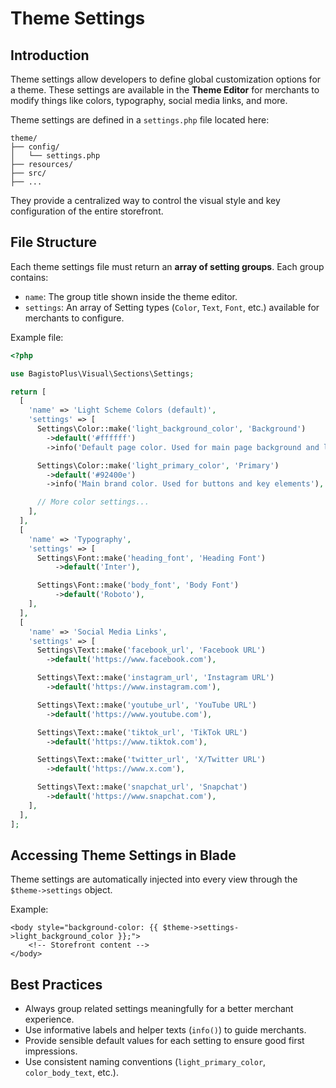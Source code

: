 # Theme Settings

## Introduction

Theme settings allow developers to define global customization options for a theme.
These settings are available in the **Theme Editor** for merchants to modify things like colors, typography, social media links, and more.

Theme settings are defined in a `settings.php` file located here:

```text
theme/
├── config/
│   └── settings.php
├── resources/
├── src/
├── ...
```

They provide a centralized way to control the visual style and key configuration of the entire storefront.

## File Structure

Each theme settings file must return an **array of setting groups**.
Each group contains:

- `name`: The group title shown inside the theme editor.
- `settings`: An array of Setting types (`Color`, `Text`, `Font`, etc.) available for merchants to configure.

Example file:

```php
<?php

use BagistoPlus\Visual\Sections\Settings;

return [
  [
    'name' => 'Light Scheme Colors (default)',
    'settings' => [
      Settings\Color::make('light_background_color', 'Background')
        ->default('#ffffff')
        ->info('Default page color. Used for main page background and large content areas'),

      Settings\Color::make('light_primary_color', 'Primary')
        ->default('#92400e')
        ->info('Main brand color. Used for buttons and key elements'),

      // More color settings...
    ],
  ],
  [
    'name' => 'Typography',
    'settings' => [
      Settings\Font::make('heading_font', 'Heading Font')
          ->default('Inter'),

      Settings\Font::make('body_font', 'Body Font')
          ->default('Roboto'),
    ],
  ],
  [
    'name' => 'Social Media Links',
    'settings' => [
      Settings\Text::make('facebook_url', 'Facebook URL')
        ->default('https://www.facebook.com'),

      Settings\Text::make('instagram_url', 'Instagram URL')
        ->default('https://www.instagram.com'),

      Settings\Text::make('youtube_url', 'YouTube URL')
        ->default('https://www.youtube.com'),

      Settings\Text::make('tiktok_url', 'TikTok URL')
        ->default('https://www.tiktok.com'),

      Settings\Text::make('twitter_url', 'X/Twitter URL')
        ->default('https://www.x.com'),

      Settings\Text::make('snapchat_url', 'Snapchat')
        ->default('https://www.snapchat.com'),
    ],
  ],
];
```

## Accessing Theme Settings in Blade

Theme settings are automatically injected into every view through the `$theme->settings` object.

Example:

```blade
<body style="background-color: {{ $theme->settings->light_background_color }};">
    <!-- Storefront content -->
</body>
```

## Best Practices

- Always group related settings meaningfully for a better merchant experience.
- Use informative labels and helper texts (`info()`) to guide merchants.
- Provide sensible default values for each setting to ensure good first impressions.
- Use consistent naming conventions (`light_primary_color`, `color_body_text`, etc.).
